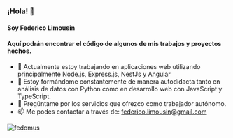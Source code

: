 ### ¡Hola! 👋
#### Soy Federico Limousin

#### Aquí podrán encontrar el código de algunos de mis trabajos y proyectos hechos.

- 🔭 Actualmente estoy trabajando en aplicaciones web utilizando principalmente Node.js, Express.js, NestJs y Angular
- 🌱 Estoy formándome constantemente de manera autodidacta tanto en análisis de datos con Python como en desarrollo web con JavaScript y TypeScript.
- 💬 Pregúntame por los servicios que ofrezco como trabajador autónomo.
- 📫 Me podes contactar a través de: federico.limousin@gmail.com

<p align="left"> <img src="https://komarev.com/ghpvc/?username=fedomus&label=Profile%20views&color=0e75b6&style=flat" alt="fedomus" /> </p>
